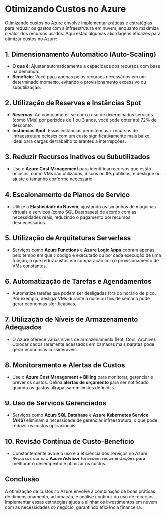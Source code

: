 # Otimizando Custos no Azure

Otimizando custos no Azure envolve implementar práticas e estratégias para reduzir os gastos com a infraestrutura em nuvem, enquanto maximiza o valor dos recursos usados. Aqui estão algumas abordagens eficazes para otimizar custos no Azure:

## 1. Dimensionamento Automático (Auto-Scaling)
   - **O que é**: Ajustar automaticamente a capacidade dos recursos com base na demanda.
   - **Benefício**: Você paga apenas pelos recursos necessários em um determinado momento, evitando o provisionamento excessivo ou subutilização.

## 2. Utilização de Reservas e Instâncias Spot
   - **Reservas**: Ao comprometer-se com o uso de determinados serviços (como VMs) por períodos de 1 ou 3 anos, você pode obter até 72% de desconto.
   - **Instâncias Spot**: Essas instâncias permitem usar recursos de infraestrutura ociosos com um custo significativamente mais baixo, ideal para cargas de trabalho tolerantes a interrupções.

## 3. Reduzir Recursos Inativos ou Subutilizados
   - Use o **Azure Cost Management** para identificar recursos que estão ociosos, como VMs não utilizadas, discos ou IPs públicos, e desligue ou ajuste o tamanho conforme necessário.

## 4. Escalonamento de Planos de Serviço
   - Utilize a **Elasticidade da Nuvem**, ajustando os tamanhos de máquinas virtuais e serviços (como SQL Databases) de acordo com as necessidades reais, reduzindo o pagamento por recursos desnecessários.

## 5. Utilização de Arquiteturas Serverless
   - Serviços como **Azure Functions** e **Azure Logic Apps** cobram apenas pelo tempo em que o código é executado ou por cada execução de uma função, o que reduz custos em comparação com o provisionamento de VMs constantes.

## 6. Automatização de Tarefas e Agendamentos
   - Automatize tarefas que podem ser desligadas fora do horário de pico. Por exemplo, desligar VMs durante a noite ou fins de semana pode gerar economias significativas.

## 7. Utilização de Níveis de Armazenamento Adequados
   - O Azure oferece vários níveis de armazenamento (Hot, Cool, Archive). Colocar dados raramente acessados em camadas mais baratas pode gerar economias consideráveis.

## 8. Monitoramento e Alertas de Custos
   - Use o **Azure Cost Management + Billing** para monitorar, gerenciar e prever os custos. Defina **alertas de orçamento** para ser notificado quando os gastos ultrapassarem limites definidos.

## 9. Uso de Serviços Gerenciados
   - Serviços como **Azure SQL Database** e **Azure Kubernetes Service (AKS)** eliminam a necessidade de gerenciar infraestrutura, o que pode reduzir os custos operacionais.

## 10. Revisão Contínua de Custo-Benefício
   - Constantemente avalie o uso e a eficiência dos serviços no Azure. Recursos como o **Azure Advisor** fornecem recomendações para melhorar o desempenho e otimizar os custos.

## Conclusão
A otimização de custos no Azure envolve a combinação de boas práticas de dimensionamento, automação, e análise contínua do uso de recursos. Implementar essas estratégias ajuda a alinhar os investimentos em nuvem com as necessidades do negócio, garantindo eficiência financeira.
